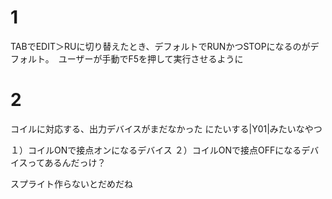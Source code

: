 # 1
TABでEDIT＞RUに切り替えたとき、デフォルトでRUNかつSTOPになるのがデフォルト。　ユーザーが手動でF5を押して実行させるように

# 2
コイルに対応する、出力デバイスがまだなかった <Y01>にたいする|Y01|みたいなやつ

１）コイルONで接点オンになるデバイス
２）コイルONで接点OFFになるデバイスってあるんだっけ？

スプライト作らないとだめだね

